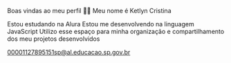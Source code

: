 Boas vindas ao meu perfil 💙💙
Meu nome é Ketlyn Cristina

Estou estudando na Alura
Estou me desenvolvendo na linguagem JavaScript
Utilizo esse espaço para minha organização e compartilhamento dos meu projetos desenvolvidos

00001127895151sp@al.educacao.sp.gov.br
